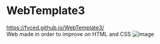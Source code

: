 # WebTemplate3
https://fyced.github.io/WebTemplate3/                      
Web made in order to improve on HTML and CSS
![image](https://github.com/user-attachments/assets/551bc74a-dbbd-4c55-94af-781563b9cfd7)
